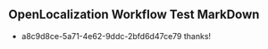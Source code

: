 ## OpenLocalization Workflow Test MarkDown
* a8c9d8ce-5a71-4e62-9ddc-2bfd6d47ce79 
thanks!<!--HONumber=Mar16_HO2-->
